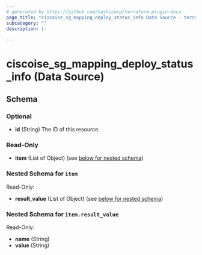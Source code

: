 ```yaml
---
# generated by https://github.com/hashicorp/terraform-plugin-docs
page_title: "ciscoise_sg_mapping_deploy_status_info Data Source - terraform-provider-ciscoise"
subcategory: ""
description: |-
  
---
```


# ciscoise_sg_mapping_deploy_status_info (Data Source)





<!-- schema generated by tfplugindocs -->
## Schema

### Optional

- **id** (String) The ID of this resource.

### Read-Only

- **item** (List of Object) (see [below for nested schema](#nestedatt--item))

<a id="nestedatt--item"></a>
### Nested Schema for `item`

Read-Only:

- **result_value** (List of Object) (see [below for nested schema](#nestedobjatt--item--result_value))

<a id="nestedobjatt--item--result_value"></a>
### Nested Schema for `item.result_value`

Read-Only:

- **name** (String)
- **value** (String)


